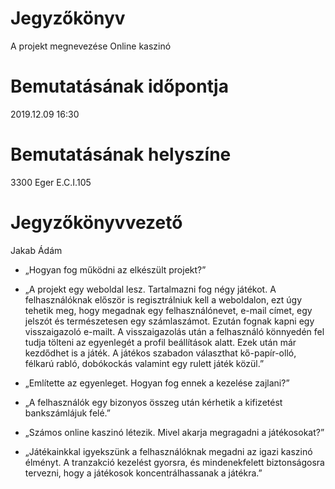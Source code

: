 # Jegyzőkönyv
A projekt megnevezése
Online kaszinó

# Bemutatásának időpontja
2019.12.09 16:30 

# Bemutatásának helyszíne
3300 Eger E.C.I.105

# Jegyzőkönyvvezető
Jakab Ádám


- „Hogyan fog működni az elkészült projekt?”
- „A projekt egy weboldal lesz. Tartalmazni fog négy játékot.
A felhasználóknak először is regisztrálniuk kell a weboldalon, ezt úgy tehetik meg, hogy megadnak egy felhasználónevet, e-mail címet, egy jelszót és természetesen egy számlaszámot. Ezután fognak kapni egy visszaigazoló e-mailt. A visszaigazolás után a felhasználó könnyedén fel tudja tölteni az egyenlegét a profil beállítások alatt. Ezek után már kezdődhet is a játék.
A játékos szabadon választhat kő-papír-olló, félkarú rabló, dobókockás valamint egy rulett játék közül.”

- „Említette az egyenleget. Hogyan fog ennek a kezelése zajlani?”
- „A felhasználók egy bizonyos összeg után kérhetik a kifizetést bankszámlájuk felé.”

- „Számos online kaszinó létezik. Mivel akarja megragadni a játékosokat?”
- „Játékainkkal igyekszünk a felhasználóknak megadni az igazi kaszinó élményt. A tranzakció kezelést gyorsra, és mindenekfelett biztonságosra tervezni, hogy a játékosok koncentrálhassanak a játékra.”





